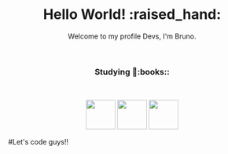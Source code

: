 <h1 align='center'> Hello World! :raised_hand:</h1>
<p align='center'>
Welcome to my profile Devs, I'm Bruno.
</p>
<br>
<h3 align='center'>Studying 🤔:books::</h3>
<br>
<p float="left" align='center'>
<img src="https://cdn.jsdelivr.net/gh/devicons/devicon/icons/html5/html5-original-wordmark.svg" width=60px heigth=60px/>
<img width=60px src="https://cdn.jsdelivr.net/gh/devicons/devicon/icons/css3/css3-original-wordmark.svg" />
<img width=60px src="https://cdn.jsdelivr.net/gh/devicons/devicon/icons/javascript/javascript-plain.svg" />
</p>

#Let's code guys!!

<!--
**bruno-corso/bruno-corso** is a ✨ _special_ ✨ repository because its `README.md` (this file) appears on your GitHub profile.

Here are some ideas to get you started:

- 🔭 I’m currently working on ...
- 🌱 I’m currently learning ...
- 👯 I’m looking to collaborate on ...
- 🤔 I’m looking for help with ...
- 💬 Ask me about ...
- 📫 How to reach me: ...
- 😄 Pronouns: ...
- ⚡ Fun fact: ...
-->
